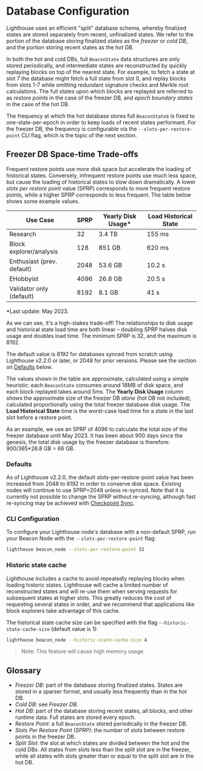 # Database Configuration

Lighthouse uses an efficient "split" database schema, whereby finalized states are stored separately
from recent, unfinalized states. We refer to the portion of the database storing finalized states as
the _freezer_ or _cold DB_, and the portion storing recent states as the _hot DB_.

In both the hot and cold DBs, full `BeaconState` data structures are only stored periodically, and
intermediate states are reconstructed by quickly replaying blocks on top of the nearest state. For
example, to fetch a state at slot 7 the database might fetch a full state from slot 0, and replay
blocks from slots 1-7 while omitting redundant signature checks and Merkle root calculations. The
full states upon which blocks are replayed are referred to as _restore points_ in the case of the
freezer DB, and _epoch boundary states_ in the case of the hot DB.

The frequency at which the hot database stores full `BeaconState`s is fixed to one-state-per-epoch
in order to keep loads of recent states performant. For the freezer DB, the frequency is
configurable via the `--slots-per-restore-point` CLI flag, which is the topic of the next section.

## Freezer DB Space-time Trade-offs

Frequent restore points use more disk space but accelerate the loading of historical states.
Conversely, infrequent restore points use much less space, but cause the loading of historical
states to slow down dramatically. A lower _slots per restore point_ value (SPRP) corresponds to more
frequent restore points, while a higher SPRP corresponds to less frequent. The table below shows
some example values.

| Use Case                   | SPRP | Yearly Disk Usage* | Load Historical State |
|----------------------------|------|-------------------|-----------------------|
| Research                   | 32   | 3.4 TB            | 155 ms                |
| Block explorer/analysis    | 128  | 851 GB            | 620 ms                |
| Enthusiast (prev. default) | 2048 | 53.6 GB           | 10.2 s                |
| EHobbyist                  | 4096 | 26.8 GB           | 20.5 s                |
| Validator only (default)   | 8192 | 8.1 GB            | 41 s                  |

*Last update: May 2023. 

As we can see, it's a high-stakes trade-off! The relationships to disk usage and historical state
load time are both linear – doubling SPRP halves disk usage and doubles load time. The minimum SPRP
is 32, and the maximum is 8192.

The default value is 8192 for databases synced from scratch using Lighthouse v2.2.0 or later, or
2048 for prior versions. Please see the section on [Defaults](#defaults) below.

The values shown in the table are approximate, calculated using a simple heuristic: each
`BeaconState` consumes around 18MB of disk space, and each block replayed takes around 5ms.  The
**Yearly Disk Usage** column shows the approximate size of the freezer DB _alone_ (hot DB not included), calculated proportionally using the total freezer database disk usage. 
The **Load Historical State** time is the worst-case load time for a state in the last slot
before a restore point. 

As an example, we use an SPRP of 4096 to calculate the total size of the freezer database until May 2023. It has been about 900 days since the genesis, the total disk usage by the freezer database is therefore: 900/365*26.8 GB = 66 GB. 

### Defaults

As of Lighthouse v2.2.0, the default slots-per-restore-point value has been increased from 2048
to 8192 in order to conserve disk space. Existing nodes will continue to use SPRP=2048 unless
re-synced. Note that it is currently not possible to change the SPRP without re-syncing, although
fast re-syncing may be achieved with [Checkpoint Sync](./checkpoint-sync.md).

### CLI Configuration

To configure your Lighthouse node's database with a non-default SPRP, run your Beacon Node with
the `--slots-per-restore-point` flag:

```bash
lighthouse beacon_node --slots-per-restore-point 32
```

### Historic state cache

Lighthouse includes a cache to avoid repeatedly replaying blocks when loading historic states. Lighthouse will cache a limited number of reconstructed states and will re-use them when serving requests for subsequent states at higher slots. This greatly reduces the cost of requesting several states in order, and we recommend that applications like block explorers take advantage of this cache.

The historical state cache size can be specified with the flag `--historic-state-cache-size` (default value is 1):

```bash
lighthouse beacon_node --historic-state-cache-size 4
```

> Note: This feature will cause high memory usage.

## Glossary

* _Freezer DB_: part of the database storing finalized states. States are stored in a sparser
  format, and usually less frequently than in the hot DB.
* _Cold DB_: see _Freezer DB_.
* _Hot DB_: part of the database storing recent states, all blocks, and other runtime data. Full
  states are stored every epoch.
* _Restore Point_: a full `BeaconState` stored periodically in the freezer DB.
* _Slots Per Restore Point (SPRP)_: the number of slots between restore points in the freezer DB.
* _Split Slot_: the slot at which states are divided between the hot and the cold DBs. All states
  from slots less than the split slot are in the freezer, while all states with slots greater than
  or equal to the split slot are in the hot DB.
